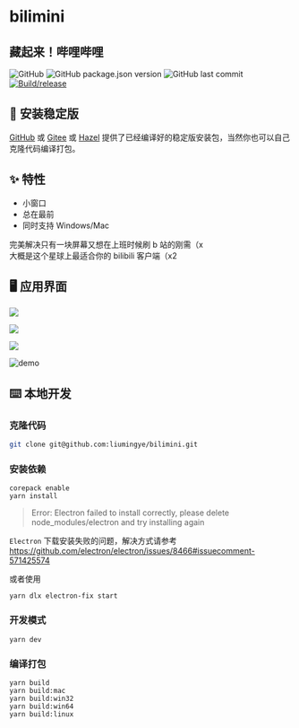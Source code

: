 # bilimini

## 藏起来！哔哩哔哩

![GitHub](https://img.shields.io/github/license/liumingye/bilimini) ![GitHub package.json version](https://img.shields.io/github/package-json/v/liumingye/bilimini) ![GitHub last commit](https://img.shields.io/github/last-commit/liumingye/bilimini) [![Build/release](https://github.com/liumingye/bilimini/actions/workflows/release.yml/badge.svg?branch=main)](https://github.com/liumingye/bilimini/actions/workflows/release.yml)

## 💽 安装稳定版

[GitHub](https://github.com/liumingye/bilimini/releases) 或 [Gitee](https://gitee.com/liumingye/bilimini/releases) 或 [Hazel](https://hazel-liumingye.vercel.app) 提供了已经编译好的稳定版安装包，当然你也可以自己克隆代码编译打包。

## ✨ 特性

- 小窗口
- 总在最前
- 同时支持 Windows/Mac

完美解决只有一块屏幕又想在上班时候刷 b 站的刚需（x  
大概是这个星球上最适合你的 bilibili 客户端（x2

## 🖥 应用界面

![](https://ae01.alicdn.com/kf/H597810126c254b2784ef2b456916de51v.png)

![](https://ae01.alicdn.com/kf/Hff93d36ddde540d393684e2925acb9b2f.png)

![](https://ae01.alicdn.com/kf/H51a0523e4b2e43a3a2876c7e7712aea1E.png)

![demo](https://cdn.jsdelivr.net/gh/chitosai/bilimini/images/demo.gif)

## ⌨️ 本地开发

### 克隆代码

```bash
git clone git@github.com:liumingye/bilimini.git
```

### 安装依赖

```
corepack enable
yarn install
```
  
> Error: Electron failed to install correctly, please delete node_modules/electron and try installing again

`Electron` 下载安装失败的问题，解决方式请参考 https://github.com/electron/electron/issues/8466#issuecomment-571425574

或者使用

```
yarn dlx electron-fix start
```

### 开发模式

```
yarn dev
```

### 编译打包

```
yarn build
yarn build:mac
yarn build:win32
yarn build:win64
yarn build:linux
```
